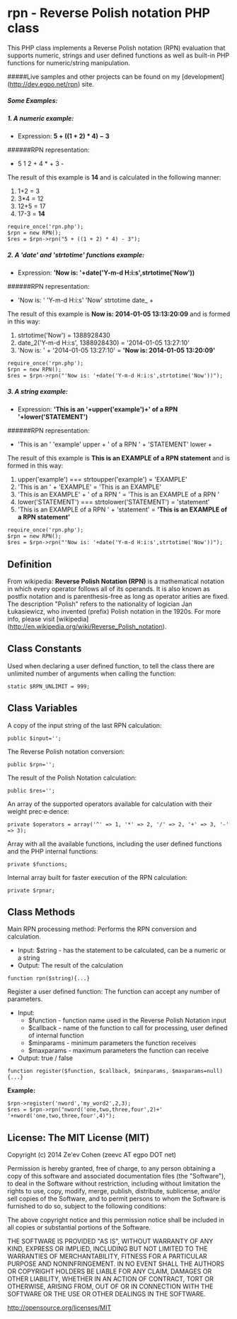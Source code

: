 rpn - Reverse Polish notation PHP class
===
This PHP class implements a Reverse Polish notation (RPN) evaluation that supports numeric, strings and user defined functions as well as built-in PHP functions for numeric/string manipulation.

#####Live samples and other projects can be found on my [development] (http://dev.egpo.net/rpn) site.

##### Some Examples:
##### 1. A numeric example:
- Expression:  **5 + ((1 + 2) * 4) − 3**

######RPN representation:
- 5 1 2 + 4 * + 3 -

The result of this example is **14** and is calculated in the following manner:

1. 1+2 = 3
2. 3*4 = 12
3. 12+5 = 17
4. 17-3 = **14**

```
require_once('rpn.php');
$rpn = new RPN();
$res = $rpn->rpn("5 + ((1 + 2) * 4) - 3");
```

##### 2. A 'date' and 'strtotime' functions example:
- Expression: **'Now is: '+date('Y-m-d H:i:s',strtotime('Now'))**

######RPN representation:
- 'Now is: ' 'Y-m-d H:i:s' 'Now' strtotime date_ +

The result of this example is **Now is: 2014-01-05 13:13:20:09** and is formed in this way:

1. strtotime('Now') = 1388928430
2. date_2('Y-m-d H:i:s', 1388928430) = '2014-01-05 13:27:10'
3.  'Now is: ' + '2014-01-05 13:27:10' = **'Now is: 2014-01-05 13:20:09'**

```
require_once('rpn.php');
$rpn = new RPN();
$res = $rpn->rpn("'Now is: '+date('Y-m-d H:i:s',strtotime('Now'))");
```

##### 3. A string example:
- Expression:  **'This is an '+upper('example')+' of a RPN '+lower('STATEMENT')**

######RPN representation:
- 'This is an ' 'example' upper + ' of a RPN ' + 'STATEMENT' lower +

The result of this example is **This is an EXAMPLE of a RPN statement** and is formed in this way:

1. upper('example') === strtoupper('example') = 'EXAMPLE'
2. 'This is an ' + 'EXAMPLE' = 'This is an EXAMPLE'
3. 'This is an EXAMPLE' + ' of a RPN ' = 'This is an EXAMPLE of a RPN '
4. lower('STATEMENT') === strtolower('STATEMENT') = 'statement'
5. 'This is an EXAMPLE of a RPN ' + 'statement' = **'This is an EXAMPLE of a RPN statement'**

```
require_once('rpn.php');
$rpn = new RPN();
$res = $rpn->rpn("'Now is: '+date('Y-m-d H:i:s',strtotime('Now'))");
```

Definition
---
From wikipedia: **Reverse Polish Notation (RPN)** is a mathematical notation in which every operator follows all of its operands. It is also known as postfix notation and is parenthesis-free as long as operator arities are fixed. The description "Polish" refers to the nationality of logician Jan Łukasiewicz, who invented (prefix) Polish notation in the 1920s. For more info, please visit [wikipedia] (http://en.wikipedia.org/wiki/Reverse_Polish_notation).

Class Constants
---
Used when declaring a user defined function, to tell the class there are unlimited number of arguments when calling the function:
```
static $RPN_UNLIMIT = 999;
```
Class Variables
---
A copy of the input string of the last RPN calculation:
```
public $input='';
```
The Reverse Polish notation conversion:
```
public $rpn='';
```
The result of the Polish Notation calculation:
```
public $res='';
```
An array of the supported operators available for calculation with their weight prec·e·dence:
```
private $operators = array('^' => 1, '*' => 2, '/' => 2, '+' => 3, '-' => 3);
```
Array with all the available functions, including the user defined functions and the PHP internal functions:
```
private $functions;
```
Internal array built for faster execution of the RPN calculation:
```
private $rpnar;
```

Class Methods
---
Main RPN processing method:
   Performs the RPN conversion and calculation.
   - Input: $string - has the statement to be calculated, can be a numeric or a string
   - Output: The result of the calculation

```
function rpn($string){...}
```

Register a user defined function:
   The function can accept any number of parameters.
   - Input: 
     - $function - function name used in the Reverse Polish Notation input
     - $callback - name of the function to call for processing, user defined of internal function
     - $minparams - minimum parameters the function receives
     - $maxparams - maximum parameters the function can receive
   - Output: true / false

```
function register($function, $callback, $minparams, $maxparams=null){...}
```
**Example:**
```
$rpn->register('nword','my_word2',2,3);
$res = $rpn->rpn("nword('one,two,three,four',2)+' '+nword('one,two,three,four',4)");
```

License: The MIT License (MIT)
---
Copyright (c) 2014 Ze'ev Cohen (zeevc AT egpo DOT net)

Permission is hereby granted, free of charge, to any person obtaining a copy
of this software and associated documentation files (the "Software"), to deal
in the Software without restriction, including without limitation the rights
to use, copy, modify, merge, publish, distribute, sublicense, and/or sell
copies of the Software, and to permit persons to whom the Software is
furnished to do so, subject to the following conditions:

The above copyright notice and this permission notice shall be included in
all copies or substantial portions of the Software.

THE SOFTWARE IS PROVIDED "AS IS", WITHOUT WARRANTY OF ANY KIND, EXPRESS OR
IMPLIED, INCLUDING BUT NOT LIMITED TO THE WARRANTIES OF MERCHANTABILITY,
FITNESS FOR A PARTICULAR PURPOSE AND NONINFRINGEMENT. IN NO EVENT SHALL THE
AUTHORS OR COPYRIGHT HOLDERS BE LIABLE FOR ANY CLAIM, DAMAGES OR OTHER
LIABILITY, WHETHER IN AN ACTION OF CONTRACT, TORT OR OTHERWISE, ARISING FROM,
OUT OF OR IN CONNECTION WITH THE SOFTWARE OR THE USE OR OTHER DEALINGS IN
THE SOFTWARE.
 
http://opensource.org/licenses/MIT
